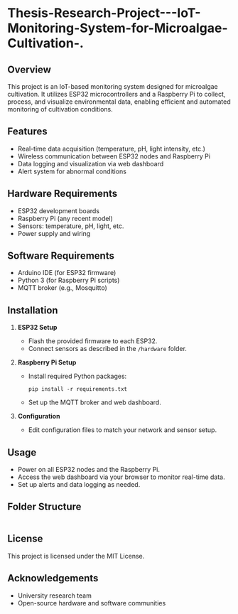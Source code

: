 # Thesis-Research-Project---IoT-Monitoring-System-for-Microalgae-Cultivation-.
## Overview

This project is an IoT-based monitoring system designed for microalgae cultivation. It utilizes ESP32 microcontrollers and a Raspberry Pi to collect, process, and visualize environmental data, enabling efficient and automated monitoring of cultivation conditions.

## Features

- Real-time data acquisition (temperature, pH, light intensity, etc.)
- Wireless communication between ESP32 nodes and Raspberry Pi
- Data logging and visualization via web dashboard
- Alert system for abnormal conditions

## Hardware Requirements

- ESP32 development boards
- Raspberry Pi (any recent model)
- Sensors: temperature, pH, light, etc.
- Power supply and wiring

## Software Requirements

- Arduino IDE (for ESP32 firmware)
- Python 3 (for Raspberry Pi scripts)
- MQTT broker (e.g., Mosquitto)

## Installation

1. **ESP32 Setup**
    - Flash the provided firmware to each ESP32.
    - Connect sensors as described in the `/hardware` folder.

2. **Raspberry Pi Setup**
    - Install required Python packages:  
      ```
      pip install -r requirements.txt
      ```
    - Set up the MQTT broker and web dashboard.

3. **Configuration**
    - Edit configuration files to match your network and sensor setup.

## Usage

- Power on all ESP32 nodes and the Raspberry Pi.
- Access the web dashboard via your browser to monitor real-time data.
- Set up alerts and data logging as needed.

## Folder Structure

```

```

## License

This project is licensed under the MIT License.

## Acknowledgements

- University research team
- Open-source hardware and software communities
